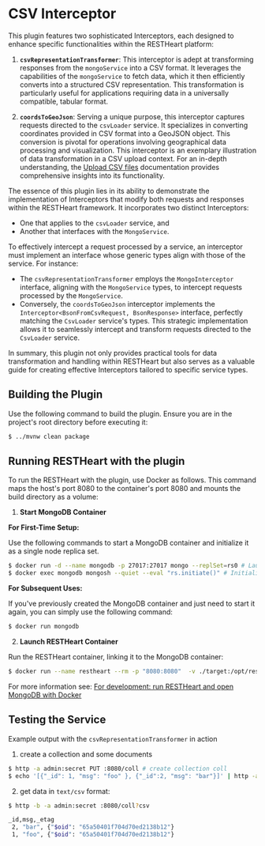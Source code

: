 # CSV Interceptor

This plugin features two sophisticated Interceptors, each designed to enhance specific functionalities within the RESTHeart platform:

1. **`csvRepresentationTransformer`**: This interceptor is adept at transforming responses from the `mongoService` into a CSV format. It leverages the capabilities of the `mongoService` to fetch data, which it then efficiently converts into a structured CSV representation. This transformation is particularly useful for applications requiring data in a universally compatible, tabular format.

2. **`coordsToGeoJson`**: Serving a unique purpose, this interceptor captures requests directed to the `csvLoader` service. It specializes in converting coordinates provided in CSV format into a GeoJSON object. This conversion is pivotal for operations involving geographical data processing and visualization. This interceptor is an exemplary illustration of data transformation in a CSV upload context. For an in-depth understanding, the [Upload CSV files](https://restheart.org/docs/csv/) documentation provides comprehensive insights into its functionality.

The essence of this plugin lies in its ability to demonstrate the implementation of Interceptors that modify both requests and responses within the RESTHeart framework. It incorporates two distinct Interceptors:

- One that applies to the `csvLoader` service, and
- Another that interfaces with the `MongoService`.

To effectively intercept a request processed by a service, an interceptor must implement an interface whose generic types align with those of the service. For instance:

- The `csvRepresentationTransformer` employs the `MongoInterceptor` interface, aligning with the `MongoService` types, to intercept requests processed by the `MongoService`.
- Conversely, the `coordsToGeoJson` interceptor implements the `Interceptor<BsonFromCsvRequest, BsonResponse>` interface, perfectly matching the `CsvLoader` service's types. This strategic implementation allows it to seamlessly intercept and transform requests directed to the `CsvLoader` service.

In summary, this plugin not only provides practical tools for data transformation and handling within RESTHeart but also serves as a valuable guide for creating effective Interceptors tailored to specific service types.

## Building the Plugin

Use the following command to build the plugin. Ensure you are in the project's root directory before executing it:

```bash
$ ../mvnw clean package
```

## Running RESTHeart with the plugin

To run the RESTHeart with the plugin, use Docker as follows. This command maps the host's port 8080 to the container's port 8080 and mounts the build directory as a volume:

1) **Start MongoDB Container**

**For First-Time Setup:**

Use the following commands to start a MongoDB container and initialize it as a single node replica set.

```bash
$ docker run -d --name mongodb -p 27017:27017 mongo --replSet=rs0 # Launch a MongoDB container
$ docker exec mongodb mongosh --quiet --eval "rs.initiate()" # Initialize the MongoDB instance to work as a single node replica set
```

**For Subsequent Uses:**

If you've previously created the MongoDB container and just need to start it again, you can simply use the following command:

```bash
$ docker run mongodb
```

2) **Launch RESTHeart Container**

Run the RESTHeart container, linking it to the MongoDB container:

```bash
$ docker run --name restheart --rm -p "8080:8080"  -v ./target:/opt/restheart/plugins/custom softinstigate/restheart:latest
```

For more information see: [For development: run RESTHeart and open MongoDB with Docker](https://restheart.org/docs/setup-with-docker#for-development-run-restheart-and-open-mongodb-with-docker)

## Testing the Service

Example output with the `csvRepresentationTransformer` in action

1) create a collection and some documents

```bash
$ http -a admin:secret PUT :8080/coll # create collection coll
$ echo '[{"_id": 1, "msg": "foo" }, {"_id":2, "msg": "bar"}]' | http -a admin:secret :8080/coll # create two documents
```

2) get data in `text/csv` format:

```bash
$ http -b -a admin:secret :8080/coll?csv

_id,msg,_etag
 2, "bar", {"$oid": "65a50401f704d70ed2138b12"}
 1, "foo", {"$oid": "65a50401f704d70ed2138b12"}
```